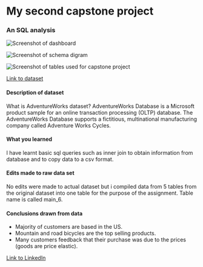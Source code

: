 # My second capstone project

### An SQL analysis


![Screenshot of dashboard](https://user-images.githubusercontent.com/123168272/224299925-b5bc4423-daec-413d-a62c-f9aff6f05d29.png)

![Screenshot of schema digram](https://user-images.githubusercontent.com/123168272/224294224-0600a82b-d24a-4ec8-a342-dc997d25ecd2.png)

![Screenshot of tables used for capstone project](https://user-images.githubusercontent.com/123168272/224294977-8ecf10f5-c9f3-4665-bc46-6aef720d42d4.png)

[Link to dataset](https://github.com/lorint/AdventureWorks-for-Postgres)

#### Description of dataset

What is AdventureWorks dataset? AdventureWorks Database is a Microsoft product sample for an online transaction processing (OLTP) database. 
The AdventureWorks Database supports a fictitious, multinational manufacturing company called Adventure Works Cycles.

#### What you learned

I have learnt basic sql queries such as inner join to obtain information from database and to copy data to a csv format.

#### Edits made to raw data set

No edits were made to actual dataset but i compiled data from 5 tables from the original dataset into one table for the purpose of the assignment. Table name is called main_6.

#### Conclusions drawn from data
- Majority of customers are based in the US.
- Mountain and road bicycles are the top selling products.
- Many customers feedback that their purchase was due to the prices (goods are price elastic).

[Link to LinkedIn](https://www.linkedin.com/in/jeremy-tay-116124139/)
